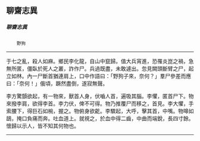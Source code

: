 

## 聊齋志異

##### 聊齋志異
　　`野狗`

* * *

于七之亂，殺人如麻。鄉民李化龍，自山中竄歸。值大兵宵進，恐罹炎崑之禍，急無所匿，僵臥於死人之叢，詐作尸。兵過既盡，未敢遽出。忽見闕頭斷臂之尸，起立如林。內一尸斷首猶連肩上，口中作語曰：「野狗子來，奈何？」羣尸參差而應曰：「奈何！」俄頃，蹶然盡倒，遂寂無聲。

李方驚顫欲起，有一物來，獸首人身，伏嚙人首，遍吸其腦。李懼，匿首尸下。物來撥李肩，欲得李首。李力伏，俾不可得。物乃推覆尸而移之，首見。李大懼，手索腰下，得巨石如椀，握之。物俯身欲齕。李驟起，大呼，擊其首，中嘴。物嗥如鴟，掩口負痛而奔。吐血道上。就視之，於血中得二齒，中曲而端銳，長四寸餘。懷歸以示人，皆不知其何物也。

* * *

